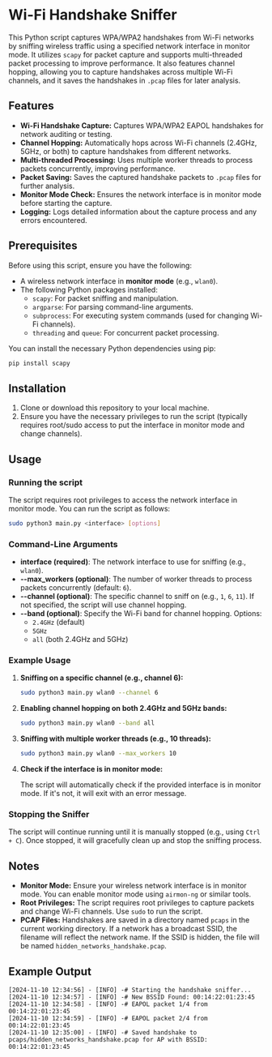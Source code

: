 
# Wi-Fi Handshake Sniffer

This Python script captures WPA/WPA2 handshakes from Wi-Fi networks by sniffing wireless traffic using a specified network interface in monitor mode. It utilizes `scapy` for packet capture and supports multi-threaded packet processing to improve performance. It also features channel hopping, allowing you to capture handshakes across multiple Wi-Fi channels, and it saves the handshakes in `.pcap` files for later analysis.

## Features

- **Wi-Fi Handshake Capture:** Captures WPA/WPA2 EAPOL handshakes for network auditing or testing.
- **Channel Hopping:** Automatically hops across Wi-Fi channels (2.4GHz, 5GHz, or both) to capture handshakes from different networks.
- **Multi-threaded Processing:** Uses multiple worker threads to process packets concurrently, improving performance.
- **Packet Saving:** Saves the captured handshake packets to `.pcap` files for further analysis.
- **Monitor Mode Check:** Ensures the network interface is in monitor mode before starting the capture.
- **Logging:** Logs detailed information about the capture process and any errors encountered.

## Prerequisites

Before using this script, ensure you have the following:

- A wireless network interface in **monitor mode** (e.g., `wlan0`).
- The following Python packages installed:
  - `scapy`: For packet sniffing and manipulation.
  - `argparse`: For parsing command-line arguments.
  - `subprocess`: For executing system commands (used for changing Wi-Fi channels).
  - `threading` and `queue`: For concurrent packet processing.

You can install the necessary Python dependencies using pip:

```bash
pip install scapy
```

## Installation

1. Clone or download this repository to your local machine.
2. Ensure you have the necessary privileges to run the script (typically requires root/sudo access to put the interface in monitor mode and change channels).

## Usage

### Running the script

The script requires root privileges to access the network interface in monitor mode. You can run the script as follows:

```bash
sudo python3 main.py <interface> [options]
```

### Command-Line Arguments

- **interface (required)**: The network interface to use for sniffing (e.g., `wlan0`).
- **--max_workers (optional)**: The number of worker threads to process packets concurrently (default: `6`).
- **--channel (optional)**: The specific channel to sniff on (e.g., `1`, `6`, `11`). If not specified, the script will use channel hopping.
- **--band (optional)**: Specify the Wi-Fi band for channel hopping. Options:
  - `2.4GHz` (default)
  - `5GHz`
  - `all` (both 2.4GHz and 5GHz)

### Example Usage

1. **Sniffing on a specific channel (e.g., channel 6):**

   ```bash
   sudo python3 main.py wlan0 --channel 6
   ```

2. **Enabling channel hopping on both 2.4GHz and 5GHz bands:**

   ```bash
   sudo python3 main.py wlan0 --band all
   ```

3. **Sniffing with multiple worker threads (e.g., 10 threads):**

   ```bash
   sudo python3 main.py wlan0 --max_workers 10
   ```

4. **Check if the interface is in monitor mode:**

   The script will automatically check if the provided interface is in monitor mode. If it's not, it will exit with an error message.

### Stopping the Sniffer

The script will continue running until it is manually stopped (e.g., using `Ctrl + C`). Once stopped, it will gracefully clean up and stop the sniffing process.

## Notes

- **Monitor Mode:** Ensure your wireless network interface is in monitor mode. You can enable monitor mode using `airmon-ng` or similar tools.
- **Root Privileges:** The script requires root privileges to capture packets and change Wi-Fi channels. Use `sudo` to run the script.
- **PCAP Files:** Handshakes are saved in a directory named `pcaps` in the current working directory. If a network has a broadcast SSID, the filename will reflect the network name. If the SSID is hidden, the file will be named `hidden_networks_handshake.pcap`.

## Example Output

```
[2024-11-10 12:34:56] - [INFO] -# Starting the handshake sniffer...
[2024-11-10 12:34:57] - [INFO] -# New BSSID Found: 00:14:22:01:23:45
[2024-11-10 12:34:58] - [INFO] -# EAPOL packet 1/4 from 00:14:22:01:23:45
[2024-11-10 12:34:59] - [INFO] -# EAPOL packet 2/4 from 00:14:22:01:23:45
[2024-11-10 12:35:00] - [INFO] -# Saved handshake to pcaps/hidden_networks_handshake.pcap for AP with BSSID: 00:14:22:01:23:45
```



